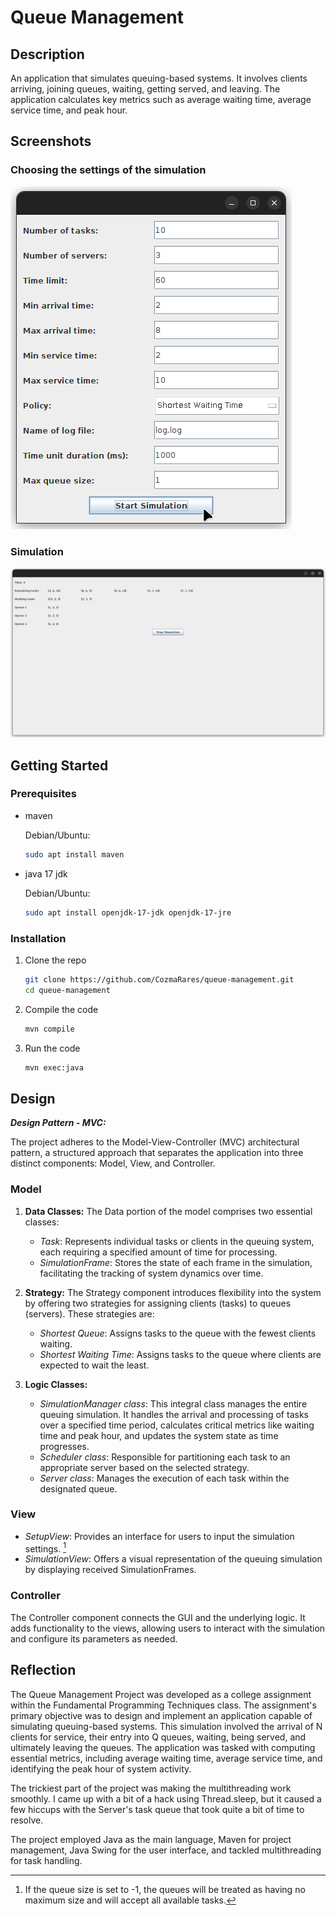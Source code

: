 # Queue Management

## Description

An application that simulates queuing-based systems. It involves clients
arriving, joining queues, waiting, getting served, and leaving. The application
calculates key metrics such as average waiting time, average service time, and
peak hour.

## Screenshots

### Choosing the settings of the simulation

![settings view](./screenshots/settings.png)

### Simulation

![simulation](./screenshots/simulation.png)

## Getting Started

### Prerequisites

- maven

  Debian/Ubuntu:

  ```sh
  sudo apt install maven
  ```

- java 17 jdk

  Debian/Ubuntu:

  ```sh
  sudo apt install openjdk-17-jdk openjdk-17-jre
  ```

### Installation

1. Clone the repo

   ```sh
   git clone https://github.com/CozmaRares/queue-management.git
   cd queue-management
   ```

2. Compile the code

   ```sh
   mvn compile
   ```

3. Run the code

   ```sh
   mvn exec:java
   ```

## Design

**_Design Pattern - MVC:_**

The project adheres to the Model-View-Controller (MVC) architectural pattern, a
structured approach that separates the application into three distinct
components: Model, View, and Controller.

### Model

1. **Data Classes:** The Data portion of the model comprises two essential classes:

   - _Task_: Represents individual tasks or clients in the queuing system, each
     requiring a specified amount of time for processing.
   - _SimulationFrame_: Stores the state of each frame in the simulation,
     facilitating the tracking of system dynamics over time.

2. **Strategy:** The Strategy component introduces flexibility into the system
   by offering two strategies for assigning clients (tasks) to queues (servers).
   These strategies are:

   - _Shortest Queue_: Assigns tasks to the queue with the fewest clients waiting.
   - _Shortest Waiting Time_: Assigns tasks to the queue where clients are
     expected to wait the least.

3. **Logic Classes:**
   - _SimulationManager class_: This integral class manages the entire queuing
     simulation. It handles the arrival and processing of tasks over a specified
     time period, calculates critical metrics like waiting time and peak hour, and
     updates the system state as time progresses.
   - _Scheduler class_: Responsible for partitioning each task to an appropriate
     server based on the selected strategy.
   - _Server class_: Manages the execution of each task within the designated queue.

### View

- _SetupView_: Provides an interface for users to input the simulation settings.
  [^settings]
- _SimulationView_: Offers a visual representation of the queuing simulation by
  displaying received SimulationFrames.

### Controller

The Controller component connects the GUI and the underlying logic. It adds
functionality to the views, allowing users to interact with the simulation and
configure its parameters as needed.

## Reflection

The Queue Management Project was developed as a college assignment within the
Fundamental Programming Techniques class. The assignment's primary objective was
to design and implement an application capable of simulating queuing-based
systems. This simulation involved the arrival of N clients for service, their
entry into Q queues, waiting, being served, and ultimately leaving the queues.
The application was tasked with computing essential metrics, including average
waiting time, average service time, and identifying the peak hour of system activity.

The trickiest part of the project was making the multithreading work smoothly. I
came up with a bit of a hack using Thread.sleep, but it caused a few hiccups
with the Server's task queue that took quite a bit of time to resolve.

The project employed Java as the main language, Maven for project management,
Java Swing for the user interface, and tackled multithreading for task handling.

[^settings]:
    If the queue size is set to -1, the queues will be treated as having no maximum size and
    will accept all available tasks.
